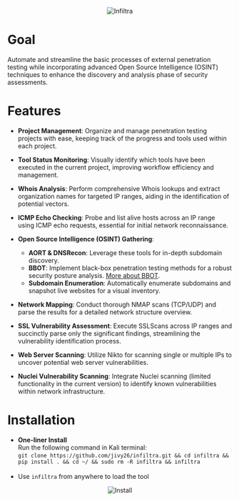 <p align="center">
  <img src="https://github.com/jivy26/infiltra/blob/master/logo.png" alt="Infiltra">
</p>

# Goal

Automate and streamline the basic processes of external penetration testing while incorporating advanced Open Source Intelligence (OSINT) techniques to enhance the discovery and analysis phase of security assessments.

# Features

- **Project Management**: Organize and manage penetration testing projects with ease, keeping track of the progress and tools used within each project.

- **Tool Status Monitoring**: Visually identify which tools have been executed in the current project, improving workflow efficiency and management.

- **Whois Analysis**: Perform comprehensive Whois lookups and extract organization names for targeted IP ranges, aiding in the identification of potential vectors.

- **ICMP Echo Checking**: Probe and list alive hosts across an IP range using ICMP echo requests, essential for initial network reconnaissance.

- **Open Source Intelligence (OSINT) Gathering**:
  - **AORT & DNSRecon**: Leverage these tools for in-depth subdomain discovery.
  - **BBOT**: Implement black-box penetration testing methods for a robust security posture analysis. [More about BBOT](https://github.com/blacklanternsecurity/bbot).
  - **Subdomain Enumeration**: Automatically enumerate subdomains and snapshot live websites for a visual inventory.

- **Network Mapping**: Conduct thorough NMAP scans (TCP/UDP) and parse the results for a detailed network structure overview.

- **SSL Vulnerability Assessment**: Execute SSLScans across IP ranges and succinctly parse only the significant findings, streamlining the vulnerability identification process.

- **Web Server Scanning**: Utilize Nikto for scanning single or multiple IPs to uncover potential web server vulnerabilities.

- **Nuclei Vulnerability Scanning**: Integrate Nuclei scanning (limited functionality in the current version) to identify known vulnerabilities within network infrastructure.

# Installation

- **One-liner Install**<br />
Run the following command in Kali terminal:<br />
`git clone https://github.com/jivy26/infiltra.git && cd infiltra && pip install . && cd ~/ && sudo rm -R infiltra && infiltra`
<br /><br />
- Use `infiltra` from anywhere to load the tool

<p align="center">
  <img src="https://i.postimg.cc/LhdtrDTw/Virtual-Box-VM-V0x-Ym-EYobq.gif" alt="Install">
</p>
